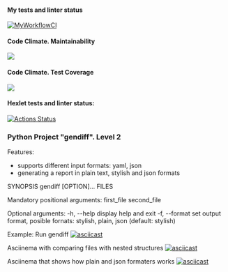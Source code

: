 #### My tests and linter status
[![MyWorkflowCI](https://github.com/ikievite/python-project-lvl2/workflows/ci/badge.svg)](https://github.com/ikievite/python-project-lvl2/actions)

#### Code Climate. Maintainability
<a href="https://codeclimate.com/github/ikievite/python-project-lvl2/maintainability"><img src="https://api.codeclimate.com/v1/badges/306bf34be6c2e0d53560/maintainability" /></a>

#### Code Climate. Test Coverage
<a href="https://codeclimate.com/github/ikievite/python-project-lvl2/test_coverage"><img src="https://api.codeclimate.com/v1/badges/306bf34be6c2e0d53560/test_coverage" /></a>

#### Hexlet tests and linter status:
[![Actions Status](https://github.com/ikievite/python-project-lvl2/workflows/hexlet-check/badge.svg)](https://github.com/ikievite/python-project-lvl2/actions)

### Python Project "gendiff". Level 2

Features:
 - supports different input formats: yaml, json
 - generating a report in plain text, stylish and json formats

SYNOPSIS
       gendiff [OPTION]... FILES

Mandatory positional arguments: 
       first_file
       second_file

Optional arguments:
       -h, --help    display help and exit
       -f, --format  set output format, posible fornats: stylish, plain, json (default: stylish)

Example: Run gendiff
[![asciicast](https://asciinema.org/a/3awsblJyEGmNEYiJYq6NY7voT.svg)](https://asciinema.org/a/3awsblJyEGmNEYiJYq6NY7voT)

Asciinema with comparing files with nested structures
[![asciicast](https://asciinema.org/a/vMdODVUkX1TNnkWEAczEEHQYj.svg)](https://asciinema.org/a/vMdODVUkX1TNnkWEAczEEHQYj)

Asciinema that shows how plain and json formaters works
[![asciicast](https://asciinema.org/a/5OgZMiAfUxOpnXkHHvvZpfKRM.svg)](https://asciinema.org/a/5OgZMiAfUxOpnXkHHvvZpfKRM)


